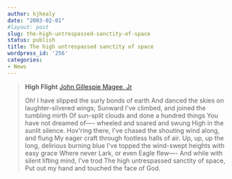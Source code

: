 ```yaml
---
author: kjhealy
date: "2003-02-01"
#layout: post
slug: the-high-untrespassed-sanctity-of-space
status: publish
title: The high untrespassed sanctity of space
wordpress_id: '256'
categories:
- News
---
```


> **High Flight**
>  [John Gillespie Magee, Jr](http://www.callofduty.com/articles/highflight.html "High Flight by John Gillespie Magee, Jr")
>
> Oh! I have slipped the surly bonds of earth
>  And danced the skies on laughter-silvered wings;
>  Sunward I've climbed, and joined the tumbling mirth
>  Of sun-split clouds and done a hundred things
>  You have not dreamed of—- wheeled and soared and swung
>  High in the sunlit silence. Hov'ring there,
>  I've chased the shouting wind along, and flung
>  My eager craft through footless halls of air.
>  Up, up, up the long, delirious burning blue
>  I've topped the wind-swept heights with easy grace
>  Where never Lark, or even Eagle flew—-
>  And while with silent lifting mind, I've trod
>  The high untrespassed sanctity of space,
>  Put out my hand and touched the face of God.
